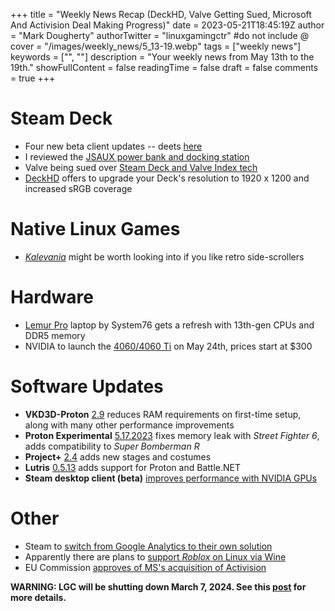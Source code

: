 +++
title = "Weekly News Recap (DeckHD, Valve Getting Sued, Microsoft And Activision Deal Making Progress)"
date = 2023-05-21T18:45:19Z
author = "Mark Dougherty"
authorTwitter = "linuxgamingctr" #do not include @
cover = "/images/weekly_news/5_13-19.webp"
tags = ["weekly news"]
keywords = ["", ""]
description = "Your weekly news from May 13th to the 19th."
showFullContent = false
readingTime = false
draft = false
comments = true
+++
# Steam Deck
- Four new beta client updates -- deets [here](https://linuxgamingcentral.com/posts/steam-deck-updates-for-may-15/)
- I reviewed the [JSAUX power bank and docking station](https://linuxgamingcentral.com/posts/jsaux-power-bank-and-steam-deck-dock-review/)
- Valve being sued over [Steam Deck and Valve Index tech](https://www.gamingonlinux.com/2023/05/immersion-corporation-sues-valve-over-steam-deck-and-valve-index-haptics-tech/)
- [DeckHD](https://www.deckhd.com/) offers to upgrade your Deck's resolution to 1920 x 1200 and increased sRGB coverage

# Native Linux Games
- [*Kalevania*](https://linuxgamingcentral.com/posts/kalevania/) might be worth looking into if you like retro side-scrollers

# Hardware
- [Lemur Pro](https://linuxgamingcentral.com/posts/lemur-pro-refresh/) laptop by System76 gets a refresh with 13th-gen CPUs and DDR5 memory
- NVIDIA to launch the [4060/4060 Ti](https://www.nvidia.com/en-us/geforce/news/geforce-rtx-4060-4060ti/) on May 24th, prices start at $300

# Software Updates
- **VKD3D-Proton** [2.9](https://linuxgamingcentral.com/posts/vkd3d-proton-2.9/) reduces RAM requirements on first-time setup, along with many other performance improvements
- **Proton Experimental** [5.17.2023](https://linuxgamingcentral.com/posts/proton-experimental-5-17-2023/) fixes memory leak with *Street Fighter 6*, adds compatibility to *Super Bomberman R*
- **Project+** [2.4](https://linuxgamingcentral.com/posts/project-plus-2.4/) adds new stages and costumes
- **Lutris** [0.5.13](https://linuxgamingcentral.com/posts/lutris-0.5.13/) adds support for Proton and Battle.NET
- **Steam desktop client (beta)** [improves performance with NVIDIA GPUs](https://steamcommunity.com/groups/SteamClientBeta/announcements/detail/3731840159844956304)

# Other
- Steam to [switch from Google Analytics to their own solution](https://linuxgamingcentral.com/posts/steam-ditches-google-analytics/)
- Apparently there are plans to [support *Roblox* on Linux via Wine](https://www.gamingonlinux.com/2023/05/roblox-still-plan-to-make-it-work-with-wine-on-linux/)
- EU Commission [approves of MS's acquisition of Activision](https://www.gamingonlinux.com/2023/05/european-commission-approves-microsoft-acquisition-of-activision-blizzard/)

**WARNING: LGC will be shutting down March 7, 2024. See this [post](https://linuxgamingcentral.com/posts/the-end-of-lgc/) for more details.**
